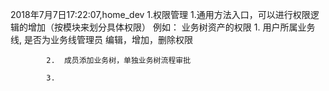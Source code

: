 2018年7月7日17:22:07,home_dev
1.权限管理
    1.通用方法入口，可以进行权限逻辑的增加（按模块来划分具体权限）
        例如：
            业务树资产的权限
            1.  用户所属业务线,
                是否为业务线管理员
                编辑，增加，删除权限

            2.  成员添加业务树，单独业务树流程审批

            3.